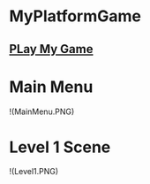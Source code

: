 # MyPlatformGame

## [PLay My Game](https://s528345.github.io/MyPlatformGame/.)

# Main Menu
!(MainMenu.PNG)

# Level 1 Scene
!(Level1.PNG)

